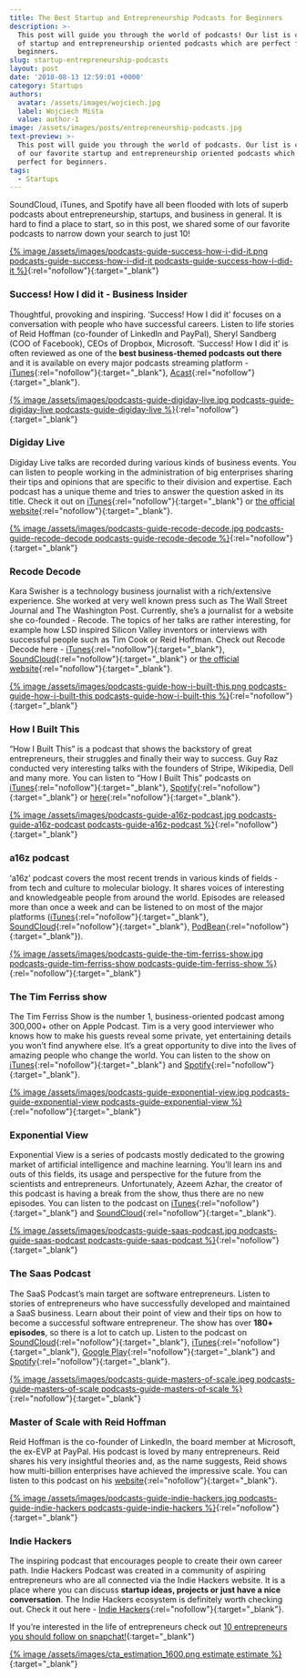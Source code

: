 ```yaml
---
title: The Best Startup and Entrepreneurship Podcasts for Beginners
description: >-
  This post will guide you through the world of podcasts! Our list is composed
  of startup and entrepreneurship oriented podcasts which are perfect for
  beginners.
slug: startup-entrepreneurship-podcasts
layout: post
date: '2018-08-13 12:59:01 +0000'
category: Startups
authors:
  avatar: /assets/images/wojciech.jpg
  label: Wojciech Miśta
  value: author-1
image: /assets/images/posts/entrepreneurship-podcasts.jpg
text-preview: >-
  This post will guide you through the world of podcasts. Our list is composed
  of our favorite startup and entrepreneurship oriented podcasts which are
  perfect for beginners.
tags:
  - Startups
---
```

SoundCloud, iTunes, and Spotify have all been flooded with lots of superb podcasts about entrepreneurship, startups, and business in general. It is hard to find a place to start, so in this post, we shared some of our favorite podcasts to narrow down your search to just 10!

[{% image /assets/images/podcasts-guide-success-how-i-did-it.png podcasts-guide-success-how-i-did-it podcasts-guide-success-how-i-did-it %}](https://www.acast.com/howididit){:rel="nofollow"}{:target="_blank"}

### Success! How I did it - Business Insider

Thoughtful, provoking and inspiring. ‘Success! How I did it’ focuses on a conversation with people who have successful careers. Listen to life stories of Reid Hoffman (co-founder of LinkedIn and PayPal), Sheryl Sandberg (COO of Facebook), CEOs of Dropbox, Microsoft. ‘Success! How I did it’ is often reviewed as one of the **best business-themed podcasts out there** and it is available on every major podcasts streaming platform - [iTunes](https://itunes.apple.com/ca/podcast/success-how-i-did-it/id1205997729?mt=2){:rel="nofollow"}{:target="_blank"}, [Acast](https://www.acast.com/howididit){:rel="nofollow"}{:target="_blank"}.

[{% image /assets/images/podcasts-guide-digiday-live.jpg podcasts-guide-digiday-live podcasts-guide-digiday-live %}](https://digiday.com/series/digiday-live/){:rel="nofollow"}{:target="_blank"}

### Digiday Live

Digiday Live talks are recorded during various kinds of business events. You can listen to people working in the administration of big enterprises sharing their tips and opinions that are specific to their division and expertise. Each podcast has a unique theme and tries to answer the question asked in its title. Check it out on [iTunes](https://itunes.apple.com/us/podcast/digiday-live/id1101905472?mt=2){:rel="nofollow"}{:target="_blank"} or [the official website](https://digiday.com/series/digiday-live/){:rel="nofollow"}{:target="_blank"}.

[{% image /assets/images/podcasts-guide-recode-decode.jpg podcasts-guide-recode-decode podcasts-guide-recode-decode %}](https://www.recode.net/podcasts){:rel="nofollow"}{:target="_blank"}

### Recode Decode

Kara Swisher is a technology business journalist with a rich/extensive experience. She worked at very well known press such as The Wall Street Journal and The Washington Post. Currently, she’s a journalist for a website she co-founded - Recode. The topics of her talks are rather interesting, for example how LSD inspired Silicon Valley inventors or interviews with successful people such as Tim Cook or Reid Hoffman. Check out Recode Decode here - [iTunes](https://itunes.apple.com/us/podcast/recode-decode-hosted-by-kara-swisher/id1011668648?mt=2){:rel="nofollow"}{:target="_blank"}, [SoundCloud](https://soundcloud.com/recode-decode){:rel="nofollow"}{:target="_blank"} or [the official website](https://www.recode.net/podcasts){:rel="nofollow"}{:target="_blank"}.

[{% image /assets/images/podcasts-guide-how-i-built-this.png podcasts-guide-how-i-built-this podcasts-guide-how-i-built-this %}](https://www.npr.org/podcasts/510313/how-i-built-this?t=1532348803372){:rel="nofollow"}{:target="_blank"}

### How I Built This

“How I Built This” is a podcast that shows the backstory of great entrepreneurs, their struggles and finally their way to success. Guy Raz conducted very interesting talks with the founders of Stripe, Wikipedia, Dell and many more. You can listen to “How I Built This” podcasts on [iTunes](https://itunes.apple.com/us/podcast/how-i-built-this-with-guy-raz/id1150510297?mt=2){:rel="nofollow"}{:target="_blank"}, [Spotify](https://open.spotify.com/show/6E709HRH7XaiZrMfgtNCun){:rel="nofollow"}{:target="_blank"} or [here](https://www.npr.org/podcasts/510313/how-i-built-this?t=1532348803372){:rel="nofollow"}{:target="_blank"}.

[{% image /assets/images/podcasts-guide-a16z-podcast.jpg podcasts-guide-a16z-podcast podcasts-guide-a16z-podcast %}](https://a16z.com/podcasts/){:rel="nofollow"}{:target="_blank"}

### a16z podcast

‘a16z’ podcast covers the most recent trends in various kinds of fields - from tech and culture to molecular biology. It shares voices of interesting and knowledgeable people from around the world. Episodes are released more than once a week and can be listened to on most of the major platforms ([iTunes](https://itunes.apple.com/us/podcast/a16z/id842818711?mt=2){:rel="nofollow"}{:target="_blank"}, [SoundCloud](https://soundcloud.com/a16z){:rel="nofollow"}{:target="_blank"}, [PodBean](https://www.podbean.com/podcast-detail/wgm6k-2f361/a16z-Podcast){:rel="nofollow"}{:target="_blank"}).

[{% image /assets/images/podcasts-guide-the-tim-ferriss-show.jpg podcasts-guide-tim-ferriss-show podcasts-guide-tim-ferriss-show %}](https://tim.blog/podcast/){:rel="nofollow"}{:target="_blank"}

### The Tim Ferriss show

The Tim Ferriss Show is the number 1, business-oriented podcast among 300,000+ other on Apple Podcast. Tim is a very good interviewer who knows how to make his guests reveal some private, yet entertaining details you won’t find anywhere else. It’s a great opportunity to dive into the lives of amazing people who change the world. You can listen to the show on [iTunes](https://itunes.apple.com/us/podcast/the-tim-ferriss-show/id863897795?mt=2){:rel="nofollow"}{:target="_blank"} and [Spotify](https://open.spotify.com/show/5qSUyCrk9KR69lEiXbjwXM){:rel="nofollow"}{:target="_blank"}.

[{% image /assets/images/podcasts-guide-exponential-view.jpg podcasts-guide-exponential-view podcasts-guide-exponential-view %}](http://www.exponentialview.co/){:rel="nofollow"}{:target="_blank"}

### Exponential View

Exponential View is a series of podcasts mostly dedicated to the growing market of artificial intelligence and machine learning. You’ll learn ins and outs of this fields, its usage and perspective for the future from the scientists and entrepreneurs. Unfortunately, Azeem Azhar, the creator of this podcast is having a break from the show, thus there are no new episodes. You can listen to the podcast on [iTunes](https://itunes.apple.com/us/podcast/exponential-view/id1172218725?mt=2){:rel="nofollow"}{:target="_blank"} and [SoundCloud](http://www.soundcloud.com/exponentialview){:rel="nofollow"}{:target="_blank"}.

[{% image /assets/images/podcasts-guide-saas-podcast.jpg podcasts-guide-saas-podcast podcasts-guide-saas-podcast %}](https://saasclub.io/){:rel="nofollow"}{:target="_blank"}

### The Saas Podcast

The SaaS Podcast’s main target are software entrepreneurs. Listen to stories of entrepreneurs who have successfully developed and maintained a SaaS business. Learn about their point of view and their tips on how to become a successful software entrepreneur. The show has over **180+ episodes**, so there is a lot to catch up. Listen to the podcast on [SoundCloud](https://soundcloud.com/conversionaid){:rel="nofollow"}{:target="_blank"}, [iTunes](https://itunes.apple.com/us/podcast/saas-podcast-saas-startups-growth-hacking-entrepreneurship/id916927819?mt=2){:rel="nofollow"}{:target="_blank"}, [Google Play](https://play.google.com/music/m/Ihsfcam52zxxnkfop5lfrjbban4?t=The_SaaS_Podcast_on_ConversionAid_-_SaaS_Startups_Growth_Hacking__Entrepreneurship){:rel="nofollow"}{:target="_blank"} and [Spotify](https://open.spotify.com/show/0P2LhE0GAWvIsY4ChsgblC?si=4_ORsHMKQOqsi0GI-VNejg){:rel="nofollow"}{:target="_blank"}.

[{% image /assets/images/podcasts-guide-masters-of-scale.jpeg podcasts-guide-masters-of-scale podcasts-guide-masters-of-scale %}](https://mastersofscale.com/){:rel="nofollow"}{:target="_blank"}

### Master of Scale with Reid Hoffman

Reid Hoffman is the co-founder of LinkedIn, the board member at Microsoft, the ex-EVP at PayPal. His podcast is loved by many entrepreneurs. Reid shares his very insightful theories and, as the name suggests, Reid shows how multi-billion enterprises have achieved the impressive scale. You can listen to this podcast on his [website](https://mastersofscale.com/){:rel="nofollow"}{:target="_blank"}.

[{% image /assets/images/podcasts-guide-indie-hackers.jpg podcasts-guide-indie-hackers podcasts-guide-indie-hackers %}](https://www.indiehackers.com/){:rel="nofollow"}{:target="_blank"}

### Indie Hackers

The inspiring podcast that encourages people to create their own career path. Indie Hackers Podcast was created in a community of aspiring entrepreneurs who are all connected via the Indie Hackers website. It is a place where you can discuss **startup ideas, projects or just have a nice conversation**. The Indie Hackers ecosystem is definitely worth checking out. Check it out here - [Indie Hackers](https://www.indiehackers.com/){:rel="nofollow"}{:target="_blank"}.

If you’re interested in the life of entrepreneurs check out [10 entrepreneurs you should follow on snapchat!](https://naturaily.com/blog/entrepreneurs-snapchat){:target="_blank"}

[{% image /assets/images/cta_estimation_1600.png estimate estimate %}](https://naturaily.com/get-an-estimate){:target="_blank"}
